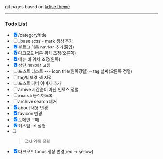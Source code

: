 ## 

git pages based on [kelisé theme](https://github.com/piharpi/jekyll-klise)

---

### Todo List
- [x] /category/title
- [ ] _base.scss - mark 생상 추가 
- [x] 블로그 이름 navbar 추가(중앙)
- [x] 다크모드 버튼 위치 조정(오른쪽)
- [x] 메뉴 바 위치 조정(왼쪽)
- [x] 상단 navbar 고정
- [ ] 포스트 리스트 --> icon title(왼쪽정렬) ~ tag 날짜(오른쪽 정렬)  
- [ ] tag별 배경 색 지정
- [ ] 포스트 커버 이미지 추가
- [ ] arhive 시간순이 아닌 인덱스 정렬
- [ ] search 동작하도록
- [ ] archive search 제거
- [x] about 내용 변경
- [x] favicon 변경
- [x] 도메인 구매
- [x] 커스텀 url 설정
- [ ] > 글자 왼쪽 정렬 
- [x] 다크모드 focus 생상 변경(red -> yellow)
